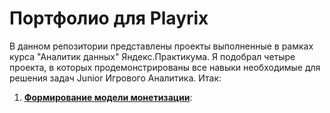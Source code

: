 # Портфолио для Playrix

В данном репозитории представлены проекты выполненные в рамках курса "Аналитик данных" Яндекс.Практикума. Я подобрал четыре проекта, в которых продемонстрированы все навыки необходимые для решения задач Junior Игрового Аналитика. Итак:

1. [**Формирование модели монетизации**](https://github.com/MaFluer/Playrix_interview_projects/blob/main/%D0%A4%D0%BE%D1%80%D0%BC%D0%B8%D1%80%D0%BE%D0%B2%D0%B0%D0%BD%D0%B8%D0%B5%20%D0%BC%D0%BE%D0%B4%D0%B5%D0%BB%D0%B8%20%D0%BC%D0%BE%D0%BD%D0%B5%D1%82%D0%B8%D0%B7%D0%B0%D1%86%D0%B8%D0%B8/12.%20Formation_of_a_monetization_model.ipynb): 
